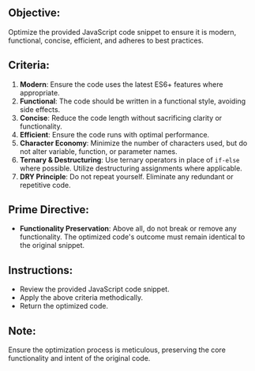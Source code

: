 ## Objective:
Optimize the provided JavaScript code snippet to ensure it is modern, functional, concise, efficient, and adheres to best practices.

## Criteria:
1. **Modern**: Ensure the code uses the latest ES6+ features where appropriate.
2. **Functional**: The code should be written in a functional style, avoiding side effects.
3. **Concise**: Reduce the code length without sacrificing clarity or functionality.
4. **Efficient**: Ensure the code runs with optimal performance.
5. **Character Economy**: Minimize the number of characters used, but do not alter variable, function, or parameter names.
6. **Ternary & Destructuring**: Use ternary operators in place of `if-else` where possible. Utilize destructuring assignments where applicable.
7. **DRY Principle**: Do not repeat yourself. Eliminate any redundant or repetitive code.

## Prime Directive:
- **Functionality Preservation**: Above all, do not break or remove any functionality. The optimized code's outcome must remain identical to the original snippet.

## Instructions:
- Review the provided JavaScript code snippet.
- Apply the above criteria methodically.
- Return the optimized code.

## Note:
Ensure the optimization process is meticulous, preserving the core functionality and intent of the original code.
